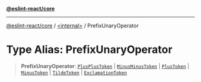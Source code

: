 [**@eslint-react/core**](../../README.md)

***

[@eslint-react/core](../../README.md) / [\<internal\>](../README.md) / PrefixUnaryOperator

# Type Alias: PrefixUnaryOperator

> **PrefixUnaryOperator**: [`PlusPlusToken`](../enumerations/SyntaxKind.md#plusplustoken) \| [`MinusMinusToken`](../enumerations/SyntaxKind.md#minusminustoken) \| [`PlusToken`](../enumerations/SyntaxKind.md#plustoken) \| [`MinusToken`](../enumerations/SyntaxKind.md#minustoken) \| [`TildeToken`](../enumerations/SyntaxKind.md#tildetoken) \| [`ExclamationToken`](../enumerations/SyntaxKind.md#exclamationtoken)
